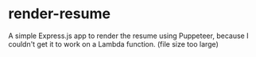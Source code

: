 # render-resume

A simple Express.js app to render the resume using Puppeteer, because I couldn't get it to work on a Lambda function. (file size too large)
